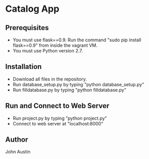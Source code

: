 # Catalog App

## Prerequisites
* You must use flask==0.9.  Run the command "sudo pip install flask==0.9" from inside the vagrant VM.
* You must use Python version 2.7.

## Installation
* Download all files in the repository.
* Run database_setup.py by typing "python database_setup.py"
* Run filldatabase.py by typing "python filldatabase.py"

## Run and Connect to Web Server
* Run project.py by typing "python project.py"
* Connect to web server at "localhost:8000"

## Author
John Austin